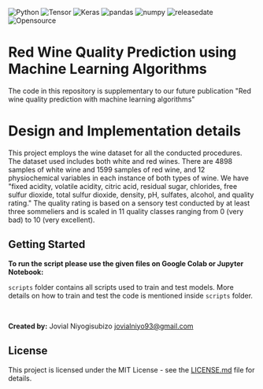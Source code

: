 ![Python](https://img.shields.io/badge/python-v3.7-blue)
![Tensor](https://img.shields.io/badge/TensorFlow-V2.9.1-orange)
![Keras](https://img.shields.io/badge/Keras-V2.7-brightgreen)
![pandas](https://img.shields.io/badge/Pandas-V1.4.2-ff69b4)
![numpy](https://img.shields.io/badge/%E2%80%8ENumpy-V1.20.2-success)
![releasedate](https://img.shields.io/badge/release%20date-October%202022-red)
![Opensource](https://img.shields.io/badge/OpenSource-Yes!-6f42c1)


# Red Wine Quality Prediction using Machine Learning Algorithms


The code in this repository is supplementary to our future publication "Red wine quality prediction with machine learning algorithms" 




# Design and Implementation details

This project employs the wine dataset for all the conducted procedures. The dataset used includes both white and red wines. There are 4898 samples of white wine and 1599 samples of red wine, and 12 physiochemical variables in each instance of both types of wine. We have "fixed acidity, volatile acidity, citric acid, residual sugar, chlorides, free sulfur dioxide, total sulfur dioxide, density, pH, sulfates, alcohol, and quality rating." The quality rating is based on a sensory test conducted by at least three sommeliers and is scaled in 11 quality classes ranging from 0 (very bad) to 10 (very excellent). 

## Getting Started

**To run the script please use the given files on Google Colab or Jupyter Notebook:**


```scripts``` folder contains all scripts used to train and test models. More details on how to train and test the code is mentioned inside ```scripts``` folder.

<br/>



**Created by:** Jovial Niyogisubizo 
jovialniyo93@gmail.com

## License ##
This project is licensed under the MIT License - see the [LICENSE.md](LICENSE.md) file for details.
